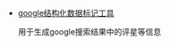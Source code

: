 - [google结构化数据标记工具](https://www.google.com/webmasters/markup-helper/u/0/)
	
	用于生成google搜索结果中的评星等信息
	